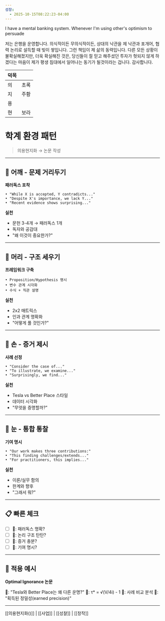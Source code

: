 ```yaml
---
성장:
  - 2025-10-15T08:22:23-04:00
---
```


I have a mental banking system. Whenever I'm using other's optimism to persuade

저는 은행을 운영합니다. 의식적이든 무의식적이든, 상대의 낙관을 제 낙관과 포개어, 협력 논리로 설득할 때 빚이 쌓입니다. 그런 책임이 제 삶의 동력입니다. 다른 모든 상황이 불확실해졌지만, 더욱 확실해진 것은, 당신들이 절 믿고 해주셨던 투자가 헛되지 않게 하겠다는 마음이 제가 평생 침대에서 일어나는 동기가 될것이라는 겁니다. 감사합니다.


| 덕목  |     |
| --- | --- |
| 의   | 초록  |
| 지   | 주황  |
| 용   |     |
| 현   | 보라  |

# 학계 환경 패턴

> 의용현지화 → 논문 작성

---

## 🐢 어깨 - 문제 거리두기

**패러독스 포착**
```
• "While X is accepted, Y contradicts..."
• "Despite X's importance, we lack Y..."
• "Recent evidence shows surprising..."
```

**실천**
- 문헌 3-4개 → 패러독스 1개
- 독자와 공감대
- "왜 이것이 중요한가?"

---

## 🐅 머리 - 구조 세우기

**프레임워크 구축**
```
• Proposition/Hypothesis 명시
• 변수 관계 시각화
• 수식 + 직관 설명
```

**실천**
- 2x2 매트릭스
- 인과 관계 명확화
- "어떻게 풀 것인가?"

---

## 🐙 손 - 증거 제시

**사례 선정**
```
• "Consider the case of..."
• "To illustrate, we examine..."
• "Surprisingly, we find..."
```

**실천**
- Tesla vs Better Place 스타일
- 데이터 시각화
- "무엇을 증명할까?"

---

## 👾 눈 - 통합 통찰

**기여 명시**
```
• "Our work makes three contributions:"
• "This finding challenges/extends..."
• "For practitioners, this implies..."
```

**실천**
- 이론/실무 함의
- 한계와 향후
- "그래서 뭐?"

---

## 📋 빠른 체크

- [ ] 🐢: 패러독스 명확?
- [ ] 🐅: 논리 구조 탄탄?
- [ ] 🐙: 증거 충분?
- [ ] 👾: 기여 명시?

---

## 🎯 적용 예시

**Optimal Ignorance 논문**

🐢: "Tesla와 Better Place는 왜 다른 운명?"
🐅: τ* = √(V/4i) - 1
🐙: 사례 비교 분석
👾: "획득된 정밀성(earned precision)"

---

[[의용현지화()]] | [[사업]] | [[성찰]] | [[창작]]